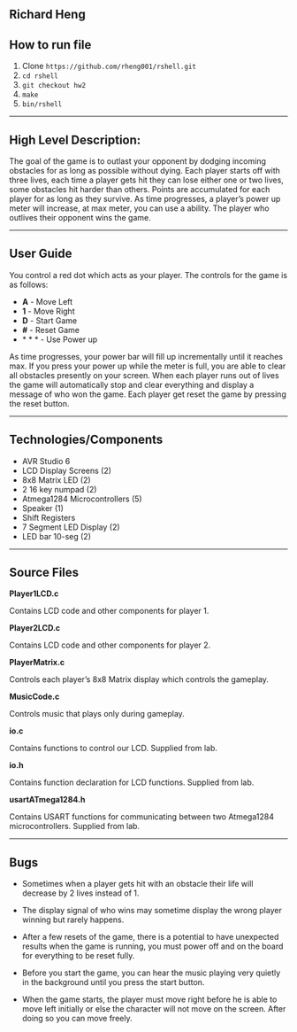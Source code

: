 Richard Heng
---

How to run file
------------

1. Clone `https://github.com/rheng001/rshell.git`
2. `cd rshell`
3. `git checkout hw2`
4. `make`
5. `bin/rshell`

------------
High Level Description:
-----

The goal of the game is to outlast your opponent by dodging incoming obstacles for as long as possible without dying. Each player starts off with three lives, each time a player gets hit they can lose either one or two lives, some obstacles hit harder than others. Points are accumulated for each player for as long as they survive. As time progresses, a player’s power up meter will increase, at max meter, you can use a ability. The player who outlives their opponent wins the game.

------
User Guide
---

You control a red dot which acts as your player. The controls for the game is as follows:

*   **A** - Move Left
*   **1** - Move Right
*   **D** - Start Game
*  **#** - Reset Game
*   \* * \* - Use Power up

As time progresses, your power bar will fill up incrementally until it reaches max. If you press your power up while the meter is full, you are able to clear all obstacles presently on your screen. When each player runs out of lives the game will automatically stop and clear everything and display a message of who won the game. Each player get reset the game by pressing the reset button.

-----
Technologies/Components
-----

*   AVR Studio 6
*   LCD Display Screens (2)
*   8x8 Matrix LED (2)
*   2 16 key numpad (2)
*   Atmega1284 Microcontrollers (5)
*   Speaker (1)
*   Shift Registers
*   7 Segment LED Display (2)
*   LED bar 10-seg (2)

-----
Source Files
-----

**Player1LCD.c**

Contains LCD code and other components for player 1.

**Player2LCD.c**

Contains LCD code and other components for player 2.

**PlayerMatrix.c**

Controls each player’s 8x8 Matrix display which controls the gameplay.

**MusicCode.c**

Controls music that plays only during gameplay.

**io.c**

Contains functions to control our LCD. Supplied from lab.

**io.h**

Contains function declaration for LCD functions. Supplied from lab.

**usartATmega1284.h**

Contains USART functions for communicating between two Atmega1284 microcontrollers. Supplied from lab.

-----
Bugs
-----

*   Sometimes when a player gets hit with an obstacle their life will decrease by 2 lives instead of 1.

*   The display signal of who wins may sometime display the wrong player winning but rarely happens.

*   After a few resets of the game, there is a potential to have unexpected results when the game is running, you must power off and on the board for everything to be reset fully.

*   Before you start the game, you can hear the music playing very quietly in the background until you press the start button.

*   When the game starts, the player must move right before he is able to move left initially or else the character will not move on the screen. After doing so you can move freely.
